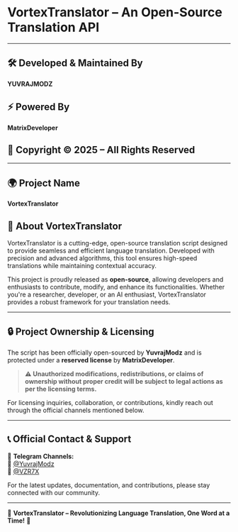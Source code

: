 # VortexTranslator – An Open-Source Translation API  

---

## 🛠 Developed & Maintained By  
**YUVRAJMODZ**  

## ⚡ Powered By  
**MatrixDeveloper**  

## 📜 Copyright © 2025 – All Rights Reserved  

---

## 🌍 Project Name  
**VortexTranslator**  

## 📖 About VortexTranslator  
VortexTranslator is a cutting-edge, open-source translation script designed to provide seamless and efficient language translation. Developed with precision and advanced algorithms, this tool ensures high-speed translations while maintaining contextual accuracy.  

This project is proudly released as **open-source**, allowing developers and enthusiasts to contribute, modify, and enhance its functionalities. Whether you're a researcher, developer, or an AI enthusiast, VortexTranslator provides a robust framework for your translation needs.  

---

## 🔒 Project Ownership & Licensing  
The script has been officially open-sourced by **YuvrajModz** and is protected under a **reserved license** by **MatrixDeveloper**.  

> **⚠ Unauthorized modifications, redistributions, or claims of ownership without proper credit will be subject to legal actions as per the licensing terms.**  

For licensing inquiries, collaboration, or contributions, kindly reach out through the official channels mentioned below.  

---

## 📞 Official Contact & Support  
📢 **Telegram Channels:**  
🔹 [@YuvrajModz](https://t.me/YuvrajModz)  
🔹 [@VZR7X](https://t.me/VZR7X)  

For the latest updates, documentation, and contributions, please stay connected with our community.  

---

🚀 **VortexTranslator – Revolutionizing Language Translation, One Word at a Time!** 🚀  
